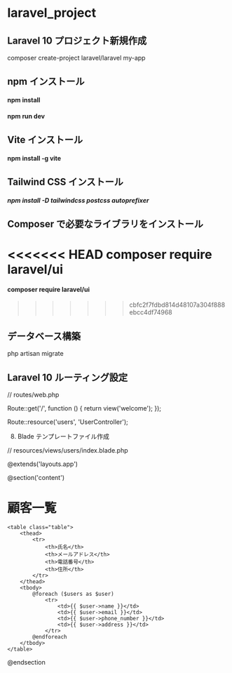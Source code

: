 # laravel_project

## Laravel 10 プロジェクト新規作成

composer create-project laravel/laravel my-app

## npm インストール

#### npm install
#### npm run dev

## Vite インストール

#### npm install -g vite

## Tailwind CSS インストール

##### npm install -D tailwindcss postcss autoprefixer

## Composer で必要なライブラリをインストール

<<<<<<< HEAD
composer require laravel/ui
=======
#### composer require laravel/ui

>>>>>>> cbfc2f7fdbd814d48107a304f888ebcc4df74968

## データベース構築

php artisan migrate

## Laravel 10 ルーティング設定

// routes/web.php

Route::get('/', function () {
    return view('welcome');
});

Route::resource('users', 'UserController');

8. Blade テンプレートファイル作成

// resources/views/users/index.blade.php

@extends('layouts.app')

@section('content')
    <h1>顧客一覧</h1>

    <table class="table">
        <thead>
            <tr>
                <th>氏名</th>
                <th>メールアドレス</th>
                <th>電話番号</th>
                <th>住所</th>
            </tr>
        </thead>
        <tbody>
            @foreach ($users as $user)
                <tr>
                    <td>{{ $user->name }}</td>
                    <td>{{ $user->email }}</td>
                    <td>{{ $user->phone_number }}</td>
                    <td>{{ $user->address }}</td>
                </tr>
            @endforeach
        </tbody>
    </table>
@endsection




